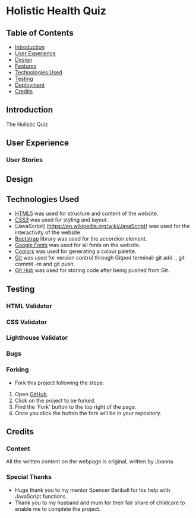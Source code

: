 # Holistic Health Quiz

## Table of Contents
- [Introduction](#introduction)
- [User Experience](#user-experience)
- [Design](#design)
- [Features](#features)
- [Technologies Used](#technologies-used)
- [Testing](#testing)
- [Deployment](#deployment)
- [Credits](#credits)

## Introduction

The Holistic Quiz 

## User Experience

### User Stories 

## Design 

## Technologies Used

- [HTML5](https://en.wikipedia.org/wiki/HTML) was used for structure and content of the website.
- [CSS3](https://en.wikipedia.org/wiki/Cascading_Style_Sheets) was used for styling and layout.
- [JavaScript] (https://en.wikipedia.org/wiki/JavaScript) was used for the interactivity of the website
- [Bootstrap](https://getbootstrap.com/) library was used for the accordion element.
- [Google Fonts](https://fonts.google.com/specimen/Roboto) was used for all fonts on the website.
- [Coolors](https://coolors.co/383838-e0144e-ffffff-cb9173) was used for generating a colour palette.
- [Git](https://git-scm.com/) was used for version control through Gitpod terminal: git add ., git commit -m and git push.  
- [Git Hub](https://github.com/) was used for storing code after being pushed from Git.

## Testing

### HTML Validator

### CSS Validator

### Lighthouse Validator

### Bugs

### Forking 

* Fork this project following the steps:

1. Open [GitHub](https://github.com/).
2. Click on the project to be forked.
3. Find the 'Fork' button to the top right of the page.
4. Once you click the button the fork will be in your repository.

## Credits

### Content 

All the written content on the webpage is original, written by Joanna

### Special Thanks 

 - Huge thank you to my mentor Spencer Bariball for his help with JavaScript functions.
 - Thank you to my husband and mum for their fair share of childcare to enable me to complete the project.